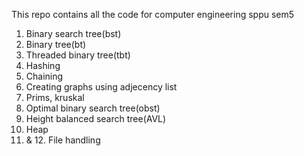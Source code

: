 This repo contains all the code for computer engineering sppu sem5
1. Binary search tree(bst)
2. Binary tree(bt)
3. Threaded binary tree(tbt)
4. Hashing
5. Chaining
6. Creating graphs using adjecency list
7. Prims, kruskal
8. Optimal binary search tree(obst)
9. Height balanced search tree(AVL)
10. Heap
11. & 12. File handling
